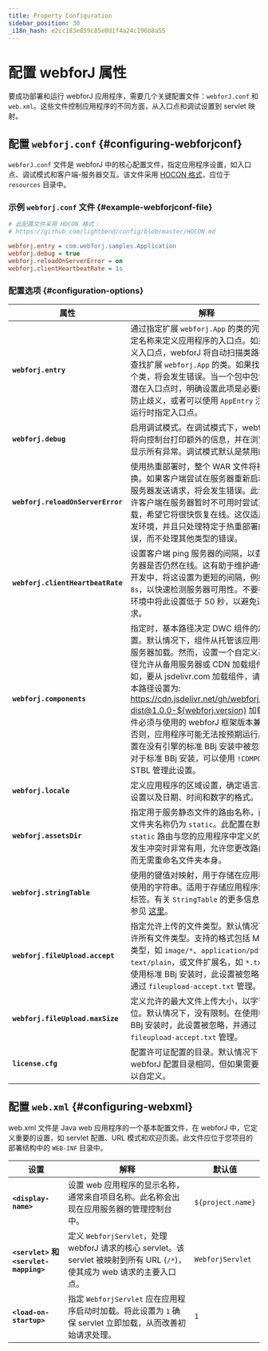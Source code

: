 ```yaml
---
title: Property Configuration
sidebar_position: 30
_i18n_hash: e2cc183e859c85e0d1f4a24c196b8a55
---
```

# 配置 webforJ 属性

要成功部署和运行 webforJ 应用程序，需要几个关键配置文件：`webforJ.conf` 和 `web.xml`。这些文件控制应用程序的不同方面，从入口点和调试设置到 servlet 映射。

## 配置 `webforj.conf` {#configuring-webforjconf}

`webforJ.conf` 文件是 webforJ 中的核心配置文件，指定应用程序设置，如入口点、调试模式和客户端-服务器交互。该文件采用 [HOCON 格式](https://github.com/lightbend/config/blob/master/HOCON.md)，应位于 `resources` 目录中。

### 示例 `webforj.conf` 文件 {#example-webforjconf-file}

```Ini
# 此配置文件采用 HOCON 格式：
# https://github.com/lightbend/config/blob/master/HOCON.md

webforj.entry = com.webforj.samples.Application
webforj.debug = true
webforj.reloadOnServerError = on
webforj.clientHeartbeatRate = 1s
```

### 配置选项 {#configuration-options}

| 属性                          | 解释                                                                                                                                                                            | 默认值         |
|-------------------------------|--------------------------------------------------------------------------------------------------------------------------------------------------------------------------------|-----------------|
| **`webforj.entry`**           | 通过指定扩展 `webforj.App` 的类的完全限定名称来定义应用程序的入口点。如果未定义入口点，webforJ 将自动扫描类路径以查找扩展 `webforj.App` 的类。如果找到多个类，将会发生错误。当一个包中包含多个潜在入口点时，明确设置此项是必要的，以防止歧义，或者可以使用 `AppEntry` 注解在运行时指定入口点。 | `null`          |
| **`webforj.debug`**           | 启用调试模式。在调试模式下，webforJ 将向控制台打印额外的信息，并在浏览器中显示所有异常。调试模式默认是禁用的。 | `null`          |
| **`webforj.reloadOnServerError`** | 使用热重部署时，整个 WAR 文件将被替换。如果客户端尝试在服务器重新启动时向服务器发送请求，将会发生错误。此设置允许客户端在服务器暂时不可用时尝试页面重载，希望它将很快恢复在线。这仅适用于开发环境，并且只处理特定于热重部署的错误，而不处理其他类型的错误。 | `on`            |
| **`webforj.clientHeartbeatRate`** | 设置客户端 ping 服务器的间隔，以查看服务器是否仍然在线。这有助于维护通信。在开发中，将这设置为更短的间隔，例如 `8s`，以快速检测服务器可用性。不要在生产环境中将此设置低于 50 秒，以避免过多请求。 | `50s`           |
| **`webforj.components`**      | 指定时，基本路径决定 DWC 组件的加载位置。默认情况下，组件从托管该应用程序的服务器加载。然而，设置一个自定义基本路径允许从备用服务器或 CDN 加载组件。例如，要从 jsdelivr.com 加载组件，请将基本路径设置为: https://cdn.jsdelivr.net/gh/webforj/dwc-dist@1.0.0-${webforj.version} 加载的组件必须与使用的 webforJ 框架版本兼容；否则，应用程序可能无法按预期运行。此设置在没有引擎的标准 BBj 安装中被忽略。对于标准 BBj 安装，可以使用 `!COMPONENTS` STBL 管理此设置。 | `null`          |
| **`webforj.locale`**          | 定义应用程序的区域设置，确定语言、区域设置以及日期、时间和数字的格式。 | `null`          |
| **`webforj.assetsDir`**      | 指定用于服务静态文件的路由名称，而物理文件夹名称仍为 `static`。此配置在默认 `static` 路由与您的应用程序中定义的路由发生冲突时非常有用，允许您更改路由名称而无需重命名文件夹本身。 | `static`        |
| **`webforj.stringTable`**     | 使用的键值对映射，用于存储在应用程序中使用的字符串。适用于存储应用程序消息或标签。有关 `StringTable` 的更多信息，请参见 [这里](https://javadoc.io/doc/com.webforj/webforj-foundation/latest/com/webforj/environment/StringTable.html)。 | `{}`            |
| **`webforj.fileUpload.accept`** | 指定允许上传的文件类型。默认情况下，允许所有文件类型。支持的格式包括 MIME 类型，如 `image/*`、`application/pdf`、`text/plain`，或文件扩展名，如 `*.txt`。在使用标准 BBj 安装时，此设置被忽略，并通过 `fileupload-accept.txt` 管理。 | `[]`            |
| **`webforj.fileUpload.maxSize`** | 定义允许的最大文件上传大小，以字节为单位。默认情况下，没有限制。在使用标准 BBj 安装时，此设置被忽略，并通过 `fileupload-accept.txt` 管理。 | `null`          |
| **`license.cfg`**             | 配置许可证配置的目录。默认情况下，它与 webforJ 配置目录相同，但如果需要，可以自定义。 | `"."`           |

## 配置 `web.xml` {#configuring-webxml}

web.xml 文件是 Java web 应用程序的一个基本配置文件，在 webforJ 中，它定义重要的设置，如 servlet 配置、URL 模式和欢迎页面。此文件应位于您项目的部署结构中的 `WEB-INF` 目录中。

| 设置                                  | 解释                                                                                                                                                                                   | 默认值                     |
|---------------------------------------|----------------------------------------------------------------------------------------------------------------------------------------------------------------------------------------|-----------------------------|
| **`<display-name>`**                  | 设置 web 应用程序的显示名称，通常来自项目名称。此名称会出现在应用服务器的管理控制台中。                                                                                                        | `${project.name}`           |
| **`<servlet>` 和 `<servlet-mapping>`** | 定义 `WebforjServlet`，处理 webforJ 请求的核心 servlet。该 servlet 被映射到所有 URL (`/*`)，使其成为 web 请求的主要入口点。                                                 | `WebforjServlet`            |
| **`<load-on-startup>`**               | 指定 `WebforjServlet` 应在应用程序启动时加载。将此设置为 `1` 确保 servlet 立即加载，从而改善初始请求处理。                                                                  | `1`                         |
